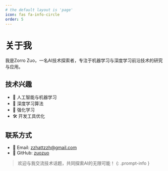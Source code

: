 ```yaml
---
# the default layout is 'page'
icon: fas fa-info-circle
order: 5
---
```


# 关于我

我是Zorro Zuo，一名AI技术探索者，专注于机器学习与深度学习前沿技术的研究与应用。

## 技术兴趣

- 🤖 人工智能与机器学习
- 🧠 深度学习算法
- 🎯 强化学习
- 🛠️ 开发工具优化

## 联系方式

- 📧 Email: zzhattzzh@gmail.com
- 🐙 GitHub: [zuozuo](https://github.com/zuozuo)

> 欢迎与我交流技术话题，共同探索AI的无限可能！
{: .prompt-info }
